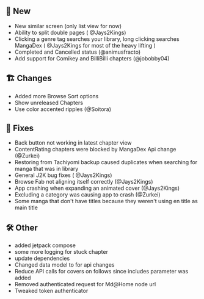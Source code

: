 ## 🥳 New
- New similar screen (only list view for now)
- Ability to split double pages ( @Jays2Kings)
- Clicking a genre tag searches your library, long clicking searches MangaDex ( @Jays2Kings for most of the heavy lifting )
- Completed and Cancelled status (@animusfracto)
- Add support for Comikey and BilliBilli chapters (@jobobby04)
## 🏗️ Changes
- Added more Browse Sort options
- Show unreleased Chapters
- Use color accented ripples (@Soitora)
## 🐜 Fixes
- Back button not working in latest chapter view
- ContentRating chapters were blocked by MangaDex Api change (@Zurkei)
- Restoring from Tachiyomi backup caused duplicates when searching for manga that was in library
- General J2K bug fixes ( @Jays2Kings)
- Browse Fab not aligning itself correctly (@Jays2Kings)
- App crashing when expanding an animated cover (@Jays2Kings)
- Excluding a category was causing app to crash (@Zurkei)
- Some manga that don't have titles because they weren't using en title as main title
## 🛠️ Other
- added jetpack compose
- some more logging for stuck chapter
- update dependencies
- Changed data model to for api changes
- Reduce API calls for covers on follows since includes parameter was added
- Removed authenticated request for Md@Home node url
- Tweaked token authenticator
